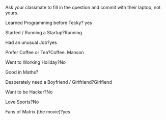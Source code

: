 Ask your classmate to fill in the question and commit with their laptop, not yours.

Learned Programming before Tecky? yes

Started / Running a Startup?Running

Had an unusual Job?yes

Prefer Coffee or Tea?Coffee. Manson

Went to Working Holiday?No

Good in Maths?

Desperately need a Boyfriend / Girlfriend?Girlfiend

Want to be Hacker?No

Love Sports?No

Fans of Matrix (the movie)?yes